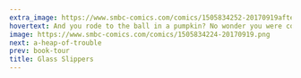 ```yaml
---
extra_image: https://www.smbc-comics.com/comics/1505834252-20170919after.png
hovertext: And you rode to the ball in a pumpkin? No wonder you were covered in orange slime.
image: https://www.smbc-comics.com/comics/1505834224-20170919.png
next: a-heap-of-trouble
prev: book-tour
title: Glass Slippers
---
```


